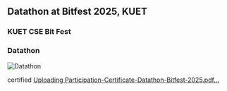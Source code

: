 ## Datathon at Bitfest 2025, KUET
### KUET CSE Bit Fest
### Datathon


![Datathon](https://github.com/user-attachments/assets/b3170b6a-22e9-493e-ab0c-06935e170170)

certified
[Uploading Participation-Certificate-Datathon-Bitfest-2025.pdf…]()
